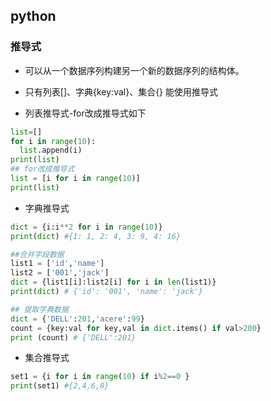 ## python

### 推导式
- 可以从一个数据序列构建另一个新的数据序列的结构体。
- 只有列表[]、字典{key:val}、集合{} 能使用推导式


- 列表推导式-for改成推导式如下
```python
list=[]
for i in range(10):
  list.append(i)
print(list)
## for改成推导式
list = [i for i in range(10)]
print(list)
```

- 字典推导式
```python
dict = {i:i**2 for i in range(10)}
print(dict) #{1: 1, 2: 4, 3: 9, 4: 16}

##合并字段数据
list1 = ['id','name']
list2 = ['001','jack']
dict = {list1[i]:list2[i] for i in len(list1)}
print(dict) # {'id': '001', 'name': 'jack'}

## 提取字典数据
dict = {'DELL':201,'acere':99}
count = {key:val for key,val in dict.items() if val>200}
print (count) # {'DELL':201}
```

- 集合推导式
```python
set1 = {i for i in range(10) if i%2==0 }
print(set1) #{2,4,6,8}
```
